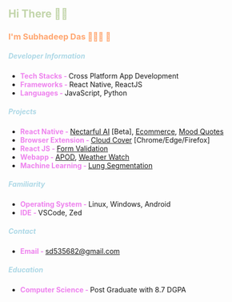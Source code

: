 ## <span style="color: #c2d5aa; font-weight: bold">Hi There 👋🏼 </span>

### <span style="color: #ffa670; font-weight: bold;">I'm Subhadeep Das 👨🏻‍💻 📱</span>

##### <span style="color: lightblue; font-weight: bold">Developer Information</span>

- <span style="color: violet; font-weight: bold;">Tech Stacks - </span> Cross Platform App Development
- <span style="color: violet; font-weight: bold;">Frameworks - </span> React Native, ReactJS
- <span style="color: violet; font-weight: bold;">Languages - </span> JavaScript, Python

##### <span style="color: lightblue; font-weight: bold">Projects</span>

- <span style="color: violet; font-weight: bold;">React Native - </span> [Nectarful AI](https://github.com/sd535682/Nectarful-Ai) [Beta], [Ecommerce](https://github.com/sd535682/Ecommerce-App-UI), [Mood Quotes](https://github.com/sd535682/Mood_Quotes)
- <span style="color: violet; font-weight: bold;">Browser Extension - </span> [Cloud Cover](https://github.com/sd535682/Cloud_Cover) [Chrome/Edge/Firefox]
- <span style="color: violet; font-weight: bold;">React JS - </span> [Form Validation](https://github.com/sd535682/Form-Validation-ReactJS)
- <span style="color: violet; font-weight: bold;">Webapp - </span> [APOD](https://github.com/sd535682/Apod_API), [Weather Watch](https://github.com/sd535682/Weather_Watch)
- <span style="color: violet; font-weight: bold;">Machine Learning - </span> [Lung Segmentation](https://github.com/sd535682/Lungs_Segmentation)

##### <span style="color: lightblue; font-weight: bold">Familiarity</span>

- <span style="color: violet; font-weight: bold;">Operating System - </span>Linux, Windows, Android
- <span style="color: violet; font-weight: bold;">IDE - </span>VSCode, Zed

##### <span style="color: lightblue; font-weight: bold">Contact</span>

- <span style="color: violet; font-weight: bold;">Email - </span>sd535682@gmail.com

##### <span style="color: lightblue; font-weight: bold">Education</span>

- <span style="color: violet; font-weight: bold;">Computer Science - </span>Post Graduate with 8.7 DGPA
